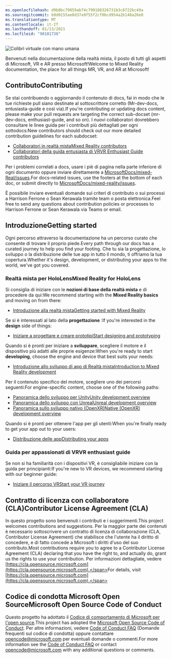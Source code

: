 ```yaml
---
ms.openlocfilehash: d9b8bc79859ab74c799188326731b3c8722bc49a
ms.sourcegitcommit: b9d0155ae0d37a9f55f2cf0bcd954a2b148a26e0
ms.translationtype: MT
ms.contentlocale: it-IT
ms.lasthandoff: 01/13/2021
ms.locfileid: "98181738"
---
```

![Colibrì virtuale con mano umana](mixed-reality-docs/mr-dev-docs/discover/images/01_MixedReality.png)

<span data-ttu-id="c07ec-102">Benvenuti nella documentazione della realtà mista, il posto di tutti gli aspetti di Microsoft, VR e AR presso Microsoft!</span><span class="sxs-lookup"><span data-stu-id="c07ec-102">Welcome to Mixed Reality documentation, the place for all things MR, VR, and AR at Microsoft!</span></span>

## <a name="contributing"></a><span data-ttu-id="c07ec-103">Contributo</span><span class="sxs-lookup"><span data-stu-id="c07ec-103">Contributing</span></span>

<span data-ttu-id="c07ec-104">Se stai contribuendo o aggiornando il contenuto di docs, fai in modo che le tue richieste pull siano destinate al sottoscrittore corretto (Mr-dev-docs, entusiasta-guide e così via).</span><span class="sxs-lookup"><span data-stu-id="c07ec-104">If you're contributing or updating docs content, please make your pull requests are targeting the correct sub-docset (mr-dev-docs, enthusiast-guide, and so on).</span></span> <span data-ttu-id="c07ec-105">I nuovi collaboratori dovrebbero consultare le linee guida per i contributi più dettagliati per ogni sottodocs:</span><span class="sxs-lookup"><span data-stu-id="c07ec-105">New contributors should check out our more detailed contribution guidelines for each subdocset:</span></span>

* [<span data-ttu-id="c07ec-106">Collaboratori in realtà mista</span><span class="sxs-lookup"><span data-stu-id="c07ec-106">Mixed Reality contributors</span></span>](mixed-reality-docs/mr-dev-docs/CONTRIBUTING.md)
* [<span data-ttu-id="c07ec-107">Collaboratori della guida entusiasta di VR</span><span class="sxs-lookup"><span data-stu-id="c07ec-107">VR Enthusiast Guide contributors</span></span>](mixed-reality-docs/enthusiast-guide/CONTRIBUTING.md)

<span data-ttu-id="c07ec-108">Per i problemi correlati a docs, usare i piè di pagina nella parte inferiore di ogni documento oppure inviare direttamente a [MicrosoftDocs/mixed-Real/issues](https://github.com/MicrosoftDocs/mixed-reality/issues).</span><span class="sxs-lookup"><span data-stu-id="c07ec-108">For docs-related issues, use the footers at the bottom of each doc, or submit directly to [MicrosoftDocs/mixed-reality/issues](https://github.com/MicrosoftDocs/mixed-reality/issues).</span></span>

<span data-ttu-id="c07ec-109">È possibile inviare eventuali domande sui criteri di contributo o sui processi a Harrison Ferrone o Sean Kerawala tramite team o posta elettronica.</span><span class="sxs-lookup"><span data-stu-id="c07ec-109">Feel free to send any questions about contribution policies or processes to Harrison Ferrone or Sean Kerawala via Teams or email.</span></span> 

## <a name="getting-started"></a><span data-ttu-id="c07ec-110">Introduzione</span><span class="sxs-lookup"><span data-stu-id="c07ec-110">Getting started</span></span> 

<span data-ttu-id="c07ec-111">Ogni percorso attraverso la documentazione ha un percorso curato che consente di trovare il proprio piede.</span><span class="sxs-lookup"><span data-stu-id="c07ec-111">Every path through our docs has a curated journey to help you find your footing.</span></span> <span data-ttu-id="c07ec-112">Che tu sia la progettazione, lo sviluppo o la distribuzione delle tue app in tutto il mondo, ti offriamo la tua copertura.</span><span class="sxs-lookup"><span data-stu-id="c07ec-112">Whether it's design, development, or distributing your apps to the world, we've got you covered.</span></span> 

### <a name="mixed-reality-for-hololens"></a><span data-ttu-id="c07ec-113">Realtà mista per HoloLens</span><span class="sxs-lookup"><span data-stu-id="c07ec-113">Mixed Reality for HoloLens</span></span>

<span data-ttu-id="c07ec-114">Si consiglia di iniziare con le **nozioni di base della realtà mista** e di procedere da qui:</span><span class="sxs-lookup"><span data-stu-id="c07ec-114">We recommend starting with the **Mixed Reality basics** and moving on from there:</span></span>

* [<span data-ttu-id="c07ec-115">Introduzione alla realtà mista</span><span class="sxs-lookup"><span data-stu-id="c07ec-115">Getting started with Mixed Reality</span></span>](mixed-reality-docs/mr-dev-docs/discover/get-started-with-mr.md)

<span data-ttu-id="c07ec-116">Se si è interessati al lato della **progettazione** :</span><span class="sxs-lookup"><span data-stu-id="c07ec-116">If you're interested in the **design** side of things:</span></span>

* [<span data-ttu-id="c07ec-117">Iniziare a progettare e creare prototipi</span><span class="sxs-lookup"><span data-stu-id="c07ec-117">Start designing and prototyping</span></span>](mixed-reality-docs/mr-dev-docs/design/design.md)

<span data-ttu-id="c07ec-118">Quando si è pronti per iniziare a **sviluppare**, scegliere il motore e il dispositivo più adatti alle proprie esigenze:</span><span class="sxs-lookup"><span data-stu-id="c07ec-118">When you're ready to start **developing**, choose the engine and device that best suits your needs:</span></span>

* [<span data-ttu-id="c07ec-119">Introduzione allo sviluppo di app di Realtà mista</span><span class="sxs-lookup"><span data-stu-id="c07ec-119">Introduction to Mixed Reality development</span></span>](mixed-reality-docs/mr-dev-docs/develop/development.md)

<span data-ttu-id="c07ec-120">Per il contenuto specifico del motore, scegliere uno dei percorsi seguenti:</span><span class="sxs-lookup"><span data-stu-id="c07ec-120">For engine-specific content, choose one of the following paths:</span></span>

* [<span data-ttu-id="c07ec-121">Panoramica dello sviluppo per Unity</span><span class="sxs-lookup"><span data-stu-id="c07ec-121">Unity development overview</span></span>](mixed-reality-docs/mr-dev-docs/develop/unity/unity-development-overview.md)
* [<span data-ttu-id="c07ec-122">Panoramica dello sviluppo con Unreal</span><span class="sxs-lookup"><span data-stu-id="c07ec-122">Unreal development overview</span></span>](mixed-reality-docs/mr-dev-docs/develop/unreal/unreal-development-overview.md)
* [<span data-ttu-id="c07ec-123">Panoramica sullo sviluppo nativo (OpenXR)</span><span class="sxs-lookup"><span data-stu-id="c07ec-123">Native (OpenXR) development overview</span></span>](mixed-reality-docs/mr-dev-docs/develop/native/directx-development-overview.md)

<span data-ttu-id="c07ec-124">Quando si è pronti per ottenere l'app per gli utenti:</span><span class="sxs-lookup"><span data-stu-id="c07ec-124">When you're finally ready to get your app out to your users:</span></span>

* [<span data-ttu-id="c07ec-125">Distribuzione delle app</span><span class="sxs-lookup"><span data-stu-id="c07ec-125">Distributing your apps</span></span>](mixed-reality-docs/mr-dev-docs/distribute/distribute-overview.md)

### <a name="vr-enthusiast-guide"></a><span data-ttu-id="c07ec-126">Guida per appassionati di VR</span><span class="sxs-lookup"><span data-stu-id="c07ec-126">VR enthusiast guide</span></span>

<span data-ttu-id="c07ec-127">Se non si ha familiarità con i dispositivi VR, è consigliabile iniziare con la guida per principianti:</span><span class="sxs-lookup"><span data-stu-id="c07ec-127">If you're new to VR devices, we recommend starting with our beginner guide:</span></span>

* [<span data-ttu-id="c07ec-128">Iniziare il percorso VR</span><span class="sxs-lookup"><span data-stu-id="c07ec-128">Start your VR journey</span></span>](enthusiast-guide/vr-journey.md)

## <a name="contributor-license-agreement-cla"></a><span data-ttu-id="c07ec-129">Contratto di licenza con collaboratore (CLA)</span><span class="sxs-lookup"><span data-stu-id="c07ec-129">Contributor License Agreement (CLA)</span></span>

<span data-ttu-id="c07ec-130">In questo progetto sono benvenuti i contributi e i suggerimenti.</span><span class="sxs-lookup"><span data-stu-id="c07ec-130">This project welcomes contributions and suggestions.</span></span> <span data-ttu-id="c07ec-131">Per la maggior parte dei contenuti è necessario sottoscrivere un contratto di licenza di collaborazione (CLA, Contributor License Agreement) che stabilisce che l'utente ha il diritto di concedere, e di fatto concede a Microsoft i diritti d'uso del suo contributo.</span><span class="sxs-lookup"><span data-stu-id="c07ec-131">Most contributions require you to agree to a Contributor License Agreement (CLA) declaring that you have the right to, and actually do, grant us the rights to use your contribution.</span></span> <span data-ttu-id="c07ec-132">Per informazioni dettagliate, vedere [https://cla.opensource.microsoft.com](https://cla.opensource.microsoft.com).</span><span class="sxs-lookup"><span data-stu-id="c07ec-132">For details, visit [https://cla.opensource.microsoft.com](https://cla.opensource.microsoft.com).</span></span>

## <a name="microsoft-open-source-code-of-conduct"></a><span data-ttu-id="c07ec-133">Codice di condotta Microsoft Open Source</span><span class="sxs-lookup"><span data-stu-id="c07ec-133">Microsoft Open Source Code of Conduct</span></span>

<span data-ttu-id="c07ec-134">Questo progetto ha adottato il [Codice di comportamento di Microsoft per l'open source](https://opensource.microsoft.com/codeofconduct).</span><span class="sxs-lookup"><span data-stu-id="c07ec-134">This project has adopted the [Microsoft Open Source Code of Conduct](https://opensource.microsoft.com/codeofconduct).</span></span> <span data-ttu-id="c07ec-135">Per altre informazioni, vedere [Code of Conduct FAQ](https://opensource.microsoft.com/codeofconduct/faq/) (Domande frequenti sul codice di condotta) oppure contattare [opencode@microsoft.com](mailto:opencode@microsoft.com) per eventuali domande o commenti.</span><span class="sxs-lookup"><span data-stu-id="c07ec-135">For more information see the [Code of Conduct FAQ](https://opensource.microsoft.com/codeofconduct/faq/) or contact [opencode@microsoft.com](mailto:opencode@microsoft.com) with any additional questions or comments.</span></span>

